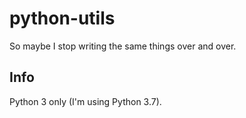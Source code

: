 # python-utils

So maybe I stop writing the same things over and over.

## Info

Python 3 only (I'm using Python 3.7).
